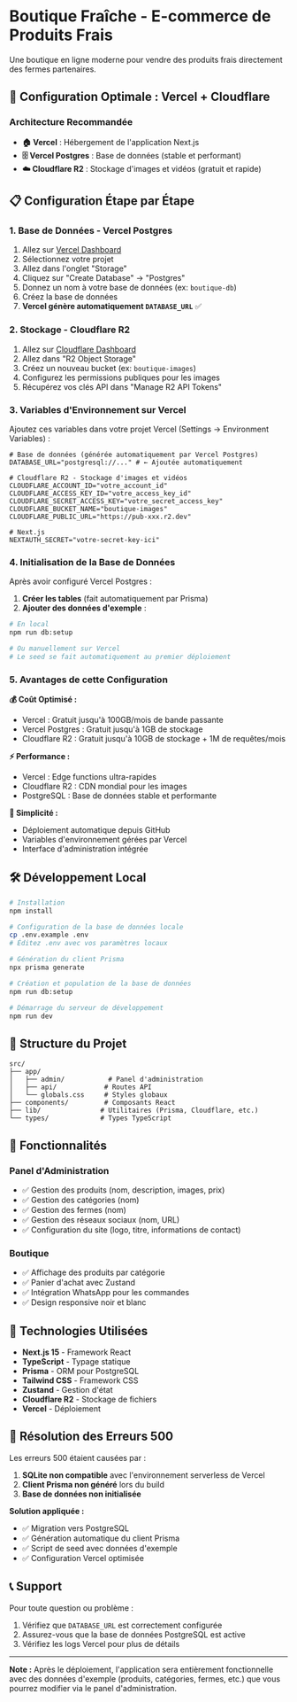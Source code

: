 # Boutique Fraîche - E-commerce de Produits Frais

Une boutique en ligne moderne pour vendre des produits frais directement des fermes partenaires.

## 🚀 Configuration Optimale : Vercel + Cloudflare

### Architecture Recommandée
- **🏠 Vercel** : Hébergement de l'application Next.js
- **🗄️ Vercel Postgres** : Base de données (stable et performant)
- **☁️ Cloudflare R2** : Stockage d'images et vidéos (gratuit et rapide)

## 📋 Configuration Étape par Étape

### 1. Base de Données - Vercel Postgres

1. Allez sur [Vercel Dashboard](https://vercel.com/dashboard)
2. Sélectionnez votre projet
3. Allez dans l'onglet "Storage"
4. Cliquez sur "Create Database" → "Postgres"
5. Donnez un nom à votre base de données (ex: `boutique-db`)
6. Créez la base de données
7. **Vercel génère automatiquement `DATABASE_URL`** ✅

### 2. Stockage - Cloudflare R2

1. Allez sur [Cloudflare Dashboard](https://dash.cloudflare.com/)
2. Allez dans "R2 Object Storage"
3. Créez un nouveau bucket (ex: `boutique-images`)
4. Configurez les permissions publiques pour les images
5. Récupérez vos clés API dans "Manage R2 API Tokens"

### 3. Variables d'Environnement sur Vercel

Ajoutez ces variables dans votre projet Vercel (Settings → Environment Variables) :

```env
# Base de données (générée automatiquement par Vercel Postgres)
DATABASE_URL="postgresql://..." # ← Ajoutée automatiquement

# Cloudflare R2 - Stockage d'images et vidéos
CLOUDFLARE_ACCOUNT_ID="votre_account_id"
CLOUDFLARE_ACCESS_KEY_ID="votre_access_key_id"
CLOUDFLARE_SECRET_ACCESS_KEY="votre_secret_access_key"
CLOUDFLARE_BUCKET_NAME="boutique-images"
CLOUDFLARE_PUBLIC_URL="https://pub-xxx.r2.dev"

# Next.js
NEXTAUTH_SECRET="votre-secret-key-ici"
```

### 4. Initialisation de la Base de Données

Après avoir configuré Vercel Postgres :

1. **Créer les tables** (fait automatiquement par Prisma)
2. **Ajouter des données d'exemple** :

```bash
# En local
npm run db:setup

# Ou manuellement sur Vercel
# Le seed se fait automatiquement au premier déploiement
```

### 5. Avantages de cette Configuration

**💰 Coût Optimisé :**
- Vercel : Gratuit jusqu'à 100GB/mois de bande passante
- Vercel Postgres : Gratuit jusqu'à 1GB de stockage
- Cloudflare R2 : Gratuit jusqu'à 10GB de stockage + 1M de requêtes/mois

**⚡ Performance :**
- Vercel : Edge functions ultra-rapides
- Cloudflare R2 : CDN mondial pour les images
- PostgreSQL : Base de données stable et performante

**🔧 Simplicité :**
- Déploiement automatique depuis GitHub
- Variables d'environnement gérées par Vercel
- Interface d'administration intégrée

## 🛠️ Développement Local

```bash
# Installation
npm install

# Configuration de la base de données locale
cp .env.example .env
# Éditez .env avec vos paramètres locaux

# Génération du client Prisma
npx prisma generate

# Création et population de la base de données
npm run db:setup

# Démarrage du serveur de développement
npm run dev
```

## 📁 Structure du Projet

```
src/
├── app/
│   ├── admin/           # Panel d'administration
│   ├── api/            # Routes API
│   └── globals.css     # Styles globaux
├── components/         # Composants React
├── lib/               # Utilitaires (Prisma, Cloudflare, etc.)
└── types/             # Types TypeScript
```

## 🎯 Fonctionnalités

### Panel d'Administration
- ✅ Gestion des produits (nom, description, images, prix)
- ✅ Gestion des catégories (nom)
- ✅ Gestion des fermes (nom)
- ✅ Gestion des réseaux sociaux (nom, URL)
- ✅ Configuration du site (logo, titre, informations de contact)

### Boutique
- ✅ Affichage des produits par catégorie
- ✅ Panier d'achat avec Zustand
- ✅ Intégration WhatsApp pour les commandes
- ✅ Design responsive noir et blanc

## 🔧 Technologies Utilisées

- **Next.js 15** - Framework React
- **TypeScript** - Typage statique
- **Prisma** - ORM pour PostgreSQL
- **Tailwind CSS** - Framework CSS
- **Zustand** - Gestion d'état
- **Cloudflare R2** - Stockage de fichiers
- **Vercel** - Déploiement

## 🐛 Résolution des Erreurs 500

Les erreurs 500 étaient causées par :
1. **SQLite non compatible** avec l'environnement serverless de Vercel
2. **Client Prisma non généré** lors du build
3. **Base de données non initialisée**

**Solution appliquée :**
- ✅ Migration vers PostgreSQL
- ✅ Génération automatique du client Prisma
- ✅ Script de seed avec données d'exemple
- ✅ Configuration Vercel optimisée

## 📞 Support

Pour toute question ou problème :
1. Vérifiez que `DATABASE_URL` est correctement configurée
2. Assurez-vous que la base de données PostgreSQL est active
3. Vérifiez les logs Vercel pour plus de détails

---

**Note :** Après le déploiement, l'application sera entièrement fonctionnelle avec des données d'exemple (produits, catégories, fermes, etc.) que vous pourrez modifier via le panel d'administration.